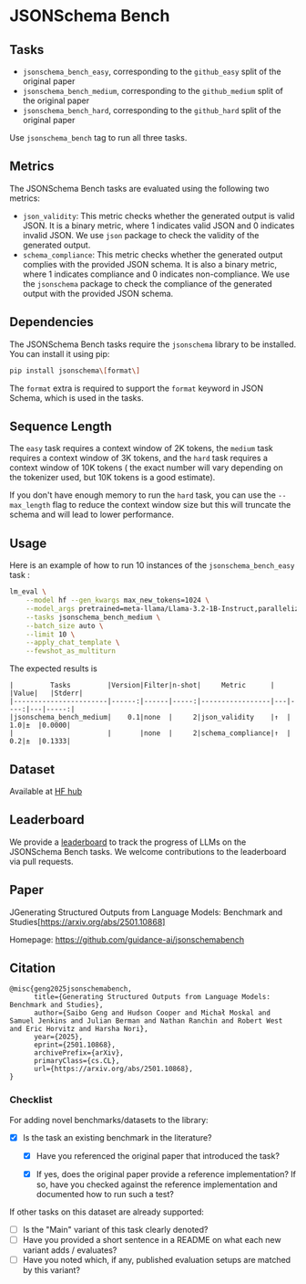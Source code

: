# JSONSchema Bench

## Tasks

- `jsonschema_bench_easy`, corresponding to the `github_easy` split of the original paper
- `jsonschema_bench_medium`, corresponding to the `github_medium` split of the original paper
- `jsonschema_bench_hard`, corresponding to the `github_hard` split of the original paper

Use `jsonschema_bench` tag to run all three tasks.

## Metrics

The JSONSchema Bench tasks are evaluated using the following two metrics:
- `json_validity`: This metric checks whether the generated output is valid JSON. It is a binary metric, where 1 indicates valid JSON and 0 indicates invalid JSON. We use `json` package to check the validity of the generated output.
- `schema_compliance`: This metric checks whether the generated output complies with the provided JSON schema. It is also a binary metric, where 1 indicates compliance and 0 indicates non-compliance. We use the `jsonschema` package to check the compliance of the generated output with the provided JSON schema.

## Dependencies

The JSONSchema Bench tasks require the `jsonschema` library to be installed. You can install it using pip:
```bash
pip install jsonschema\[format\]
```

The `format` extra is required to support the `format` keyword in JSON Schema, which is used in the tasks.

##  Sequence Length
The `easy` task requires a context window of 2K tokens, the `medium` task requires a context window of 3K tokens, and the `hard` task requires a context window of 10K tokens ( the exact number will vary depending on the tokenizer used, but 10K tokens is a good estimate).

If you don't have enough memory to run the `hard` task, you can use the `--max_length` flag to reduce the context window size but this will truncate the schema and will lead to lower performance.


## Usage

Here is an example of how to run 10 instances of the `jsonschema_bench_easy` task :
```bash
lm_eval \
    --model hf --gen_kwargs max_new_tokens=1024 \
    --model_args pretrained=meta-llama/Llama-3.2-1B-Instruct,parallelize=True\
    --tasks jsonschema_bench_medium \
    --batch_size auto \
    --limit 10 \
    --apply_chat_template \
    --fewshot_as_multiturn
```

The expected results is
```
|         Tasks         |Version|Filter|n-shot|     Metric      |   |Value|   |Stderr|
|-----------------------|------:|------|-----:|-----------------|---|----:|---|-----:|
|jsonschema_bench_medium|    0.1|none  |     2|json_validity    |↑  |  1.0|±  |0.0000|
|                       |       |none  |     2|schema_compliance|↑  |  0.2|±  |0.1333|
```

## Dataset

Available at [HF hub](https://huggingface.co/datasets/epfl-dlab/JSONSchemaBench)

## Leaderboard

We provide a [leaderboard](https://github.com/epfl-dlab/jsonschemabench-leaderboard) to track the progress of LLMs on the JSONSchema Bench tasks.
We welcome contributions to the leaderboard via pull requests.


## Paper

JGenerating Structured Outputs from Language Models: Benchmark and Studies[https://arxiv.org/abs/2501.10868]

Homepage: https://github.com/guidance-ai/jsonschemabench


## Citation
```
@misc{geng2025jsonschemabench,
      title={Generating Structured Outputs from Language Models: Benchmark and Studies},
      author={Saibo Geng and Hudson Cooper and Michał Moskal and Samuel Jenkins and Julian Berman and Nathan Ranchin and Robert West and Eric Horvitz and Harsha Nori},
      year={2025},
      eprint={2501.10868},
      archivePrefix={arXiv},
      primaryClass={cs.CL},
      url={https://arxiv.org/abs/2501.10868},
}
```



### Checklist

For adding novel benchmarks/datasets to the library:
* [x] Is the task an existing benchmark in the literature?
  * [x] Have you referenced the original paper that introduced the task?
  * [x] If yes, does the original paper provide a reference implementation? If so, have you checked against the reference implementation and documented how to run such a test?


If other tasks on this dataset are already supported:
* [ ] Is the "Main" variant of this task clearly denoted?
* [ ] Have you provided a short sentence in a README on what each new variant adds / evaluates?
* [ ] Have you noted which, if any, published evaluation setups are matched by this variant?
